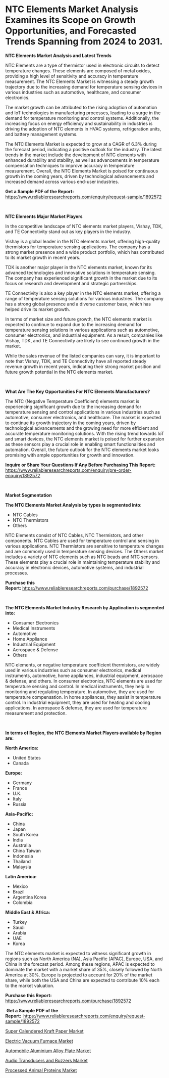 <p><h1>NTC Elements Market Analysis Examines its Scope on Growth Opportunities, and Forecasted Trends Spanning from 2024 to 2031.</h1></p><p><strong>NTC Elements Market Analysis and Latest Trends</strong></p>
<p><p>NTC Elements are a type of thermistor used in electronic circuits to detect temperature changes. These elements are composed of metal oxides, providing a high level of sensitivity and accuracy in temperature measurement. The NTC Elements Market is witnessing a steady growth trajectory due to the increasing demand for temperature sensing devices in various industries such as automotive, healthcare, and consumer electronics. </p><p>The market growth can be attributed to the rising adoption of automation and IoT technologies in manufacturing processes, leading to a surge in the demand for temperature monitoring and control systems. Additionally, the increasing focus on energy efficiency and sustainability in industries is driving the adoption of NTC elements in HVAC systems, refrigeration units, and battery management systems. </p><p>The NTC Elements Market is expected to grow at a CAGR of 6.3% during the forecast period, indicating a positive outlook for the industry. The latest trends in the market include the development of NTC elements with enhanced durability and stability, as well as advancements in temperature compensation techniques to improve accuracy in temperature measurement. Overall, the NTC Elements Market is poised for continuous growth in the coming years, driven by technological advancements and increased demand across various end-user industries.</p></p>
<p><strong>Get a Sample PDF of the Report:&nbsp;</strong> <a href="https://www.reliableresearchreports.com/enquiry/request-sample/1892572">https://www.reliableresearchreports.com/enquiry/request-sample/1892572</a></p>
<p>&nbsp;</p>
<p><strong>NTC Elements Major Market Players</strong></p>
<p><p>In the competitive landscape of NTC elements market players, Vishay, TDK, and TE Connectivity stand out as key players in the industry. </p><p>Vishay is a global leader in the NTC elements market, offering high-quality thermistors for temperature sensing applications. The company has a strong market presence and a wide product portfolio, which has contributed to its market growth in recent years.</p><p>TDK is another major player in the NTC elements market, known for its advanced technologies and innovative solutions in temperature sensing. The company has experienced significant growth in the market due to its focus on research and development and strategic partnerships.</p><p>TE Connectivity is also a key player in the NTC elements market, offering a range of temperature sensing solutions for various industries. The company has a strong global presence and a diverse customer base, which has helped drive its market growth.</p><p>In terms of market size and future growth, the NTC elements market is expected to continue to expand due to the increasing demand for temperature sensing solutions in various applications such as automotive, consumer electronics, and industrial equipment. As a result, companies like Vishay, TDK, and TE Connectivity are likely to see continued growth in the market.</p><p>While the sales revenue of the listed companies can vary, it is important to note that Vishay, TDK, and TE Connectivity have all reported steady revenue growth in recent years, indicating their strong market position and future growth potential in the NTC elements market.</p></p>
<p>&nbsp;</p>
<p><strong>What Are The Key Opportunities For NTC Elements Manufacturers?</strong></p>
<p><p>The NTC (Negative Temperature Coefficient) elements market is experiencing significant growth due to the increasing demand for temperature sensing and control applications in various industries such as automotive, consumer electronics, and healthcare. The market is expected to continue its growth trajectory in the coming years, driven by technological advancements and the growing need for more efficient and accurate temperature monitoring solutions. With the rising trend towards IoT and smart devices, the NTC elements market is poised for further expansion as these sensors play a crucial role in enabling smart functionalities and automation. Overall, the future outlook for the NTC elements market looks promising with ample opportunities for growth and innovation.</p></p>
<p><strong>Inquire or Share Your Questions If Any Before Purchasing This Report:</strong> <a href="https://www.reliableresearchreports.com/enquiry/pre-order-enquiry/1892572">https://www.reliableresearchreports.com/enquiry/pre-order-enquiry/1892572</a></p>
<p>&nbsp;</p>
<p><strong>Market Segmentation</strong></p>
<p><strong>The NTC Elements Market Analysis by types is segmented into:</strong></p>
<p><ul><li>NTC Cables</li><li>NTC Thermistors</li><li>Others</li></ul></p>
<p><p>NTC Elements consist of NTC Cables, NTC Thermistors, and other components. NTC Cables are used for temperature control and sensing in various applications. NTC Thermistors are sensitive to temperature changes and are commonly used in temperature sensing devices. The Others market includes a variety of NTC elements such as NTC beads and NTC sensors. These elements play a crucial role in maintaining temperature stability and accuracy in electronic devices, automotive systems, and industrial processes.</p></p>
<p><strong>Purchase this Report:&nbsp;</strong><a href="https://www.reliableresearchreports.com/purchase/1892572">https://www.reliableresearchreports.com/purchase/1892572</a></p>
<p>&nbsp;</p>
<p><strong>The NTC Elements Market Industry Research by Application is segmented into:</strong></p>
<p><ul><li>Consumer Electronics</li><li>Medical Instruments</li><li>Automotive</li><li>Home Appliance</li><li>Industrial Equipment</li><li>Aerospace & Defense</li><li>Others</li></ul></p>
<p><p>NTC elements, or negative temperature coefficient thermistors, are widely used in various industries such as consumer electronics, medical instruments, automotive, home appliances, industrial equipment, aerospace & defense, and others. In consumer electronics, NTC elements are used for temperature sensing and control. In medical instruments, they help in monitoring and regulating temperature. In automotive, they are used for temperature compensation. In home appliances, they assist in temperature control. In industrial equipment, they are used for heating and cooling applications. In aerospace & defense, they are used for temperature measurement and protection.</p></p>
<p>&nbsp;</p>
<p><strong>In terms of Region, the NTC Elements Market Players available by Region are:</strong></p>
<p>
    <p> <strong> North America: </strong>
        <ul>
            <li>United States</li>
            <li>Canada</li>
        </ul>
        </p> 
    <p> <strong> Europe: </strong>
        <ul>
            <li>Germany</li>
            <li>France</li>
            <li>U.K.</li>
            <li>Italy</li>
            <li>Russia</li>
        </ul>
        </p> 
    <p> <strong> Asia-Pacific: </strong>
        <ul>
            <li>China</li>
            <li>Japan</li>
            <li>South Korea</li>
            <li>India</li>
            <li>Australia</li>
            <li>China Taiwan</li>
            <li>Indonesia</li>
            <li>Thailand</li>
            <li>Malaysia</li>
        </ul>
        </p> 
    <p> <strong> Latin America: </strong>
        <ul>
            <li>Mexico</li>
            <li>Brazil</li>
            <li>Argentina Korea</li>
            <li>Colombia</li>
        </ul>
        </p> 
    <p> <strong> Middle East & Africa: </strong>
        <ul>
            <li>Turkey</li>
            <li>Saudi</li>
            <li>Arabia</li>
            <li>UAE</li>
            <li>Korea</li>
        </ul>
    </p>
    </p>
<p><p>The NTC elements market is expected to witness significant growth in regions such as North America (NA), Asia Pacific (APAC), Europe, USA, and China in the forecast period. Among these regions, APAC is expected to dominate the market with a market share of 35%, closely followed by North America at 30%. Europe is projected to account for 20% of the market share, while both the USA and China are expected to contribute 10% each to the market valuation.</p></p>
<p><strong>Purchase this Report: </strong><a href="https://www.reliableresearchreports.com/purchase/1892572">https://www.reliableresearchreports.com/purchase/1892572</a></p>
<p>&nbsp;<strong>Get a Sample PDF of the Report:&nbsp;&nbsp;</strong><a href="https://www.reliableresearchreports.com/enquiry/request-sample/1892572">https://www.reliableresearchreports.com/enquiry/request-sample/1892572</a></p>
<p><strong></strong></p>
<p><p><a href="https://view.publitas.com/reportprime-1/super-calendered-kraft-paper-market-size-market-trends-and-growth-outlook-forecasted-for-period-from-2024-to-2031/">Super Calendered Kraft Paper Market</a></p><p><a href="https://glittery-fuchsia-86a.notion.site/Electric-Vacuum-Furnace-Market-Offer-Valuable-Insights-into-Market-Size-Market-Share-Market-Trends-f6da5ec35be74d1580fdcbf08cf9628f">Electric Vacuum Furnace Market</a></p><p><a href="https://bubble-tree-ea4.notion.site/Automobile-Aluminium-Alloy-Plate-Market-Size-2024-2031-Global-Industrial-Analysis-Key-Geographica-57328228c99643738c20bd3ae0f48dbb">Automobile Aluminium Alloy Plate Market</a></p><p><a href="https://woozy-pyroraptor-a1f.notion.site/Audio-Transducers-and-Buzzers-Market-Size-Furnishes-Valuable-Information-Encompassing-Market-Share--f63e2144f19e47f4a885babd36e450f3">Audio Transducers and Buzzers Market</a></p><p><a href="https://view.publitas.com/reportprime-1/processed-animal-proteins-market-furnish-information-about-market-size-market-share-market-dynamics-and-projections-spanning-from-2024-to-2031/">Processed Animal Proteins Market</a></p></p>